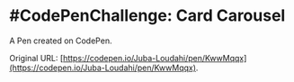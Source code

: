 # #CodePenChallenge: Card Carousel

A Pen created on CodePen.

Original URL: [https://codepen.io/Juba-Loudahi/pen/KwwMqqx](https://codepen.io/Juba-Loudahi/pen/KwwMqqx).


